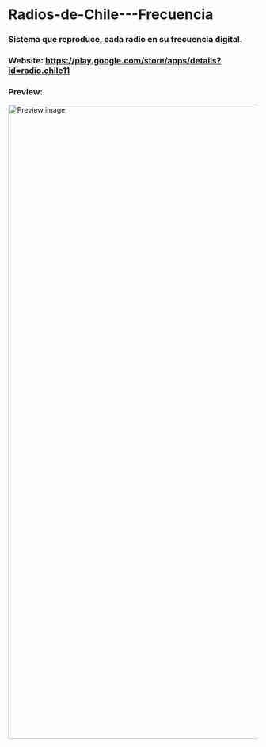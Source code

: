 # Radios-de-Chile---Frecuencia
### Sistema que reproduce, cada radio en su frecuencia digital. 

### Website: https://play.google.com/store/apps/details?id=radio.chile11

### Preview: 
<img src="https://github.com/user-attachments/assets/e89f7e87-6393-443f-b341-42ee2824fcf2" alt="Preview image" width="1280">

